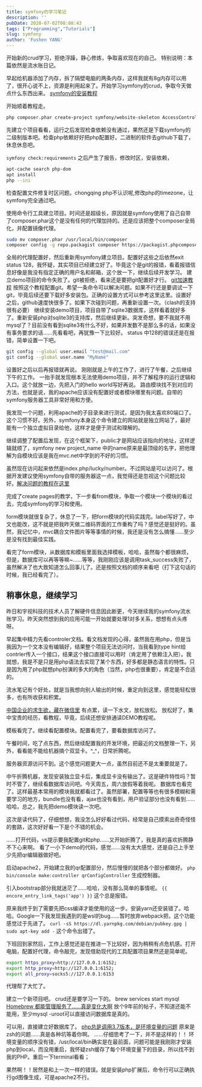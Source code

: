 ```yaml
---
title: symfony的学习笔记
description: ''
pubDate: 2020-07-02T08:08:43
tags: ["Programming","Tutorials"]
slug: symfony
author: 'Fushen YANG'
---
```


开始新的crud学习，拒绝浮躁，静心修炼，争取喜欢现在的自己。
特别说明：本篇依然是流水账日记。

早起给机器添加了内存，拆了隔壁电脑的两条内存，这样我就有8g内存可以用了，很开心说不上，资源是利用起来了。开始学习symfony的crud，争取今天做点什么东西出来。
[symfony的安装教程](https://symfony.com/doc/current/setup.html)

开始顺着教程走。

``` bash
php composer.phar create-project symfony/website-skeleton AccessControl
 ```

先建立个项目看看，运行之后发现检查依赖没有通过，果然还是下载symfony的二级制版本吧。检查php依赖好好把php配置好。二进制的软件去github下载了，休息休息吧。

```symfony check:requirements```
之后产生了报告，修改时区，安装依赖，

``` bash
apt-cache search php-dom
apt install
php --ini
```

检查配置文件修复时区问题。chongqing php不认识呢,修改php的timezone，让symfony完全通过吧。

使用命令行工具建立项目。时间还是超级长，原因就是symfony使用了自己自带了composer.phar这个是没有任何的代理加持的。还是应该把整个composer全局化，并配置镜像代理。

``` bash
sudo mv composer.phar /usr/local/bin/composer
composer config -g repo.packagist composer https://packagist.phpcomposer.com
```

全局的代理配置好，然后重新用symfony建立项目。配置好这些之后依然exit status 128，我怀疑，其实项目已经建立好了。毕竟这个是git的报错，看着报错信息好像是我没有指定正确的用户名和邮箱，这个放一下，继续后续开发学习。
建立demo项目的命令失败了。git被拒绝，看来还是要把git配置好才行。
[git加速教程](https://juejin.im/post/5cfe66406fb9a07edb393c56)
按照这个教程配置git。希望一条命令可以解决问题。如果不行还是要调试一下git，毕竟后续还要下载好多安装包。正确的设置方式可以参考这里这里。设置好之后，github速度快很多了。如果下次碰到问题，再重新设置一次。（clash的支持很有必要）
继续安装demo项目，项目自带了sqlite3数据库，这样看着就好多了。重新安装php对sqlite3的支持库，然后继续更新。突发奇想，要不我就不用mysql了？目前没有看到sqlite3有什么不好，如果并发数不是那么多的话，如果没有事务要求的话……先看看吧，再犹豫一下比较好。
status 中128的错误还是在报错，简单设置一下吧。

``` bash
git config --global user.email "test@mail.com"
git config --global user.name "MyName"
```

设置好之后以后再报错就再说。
刚刚就是上午的工作了，进行了午餐，之后继续下午的工作。
一抬手就发现根本无法使用demo项目，并不了解程序的运行逻辑和入口。这个就放一边，先把入门的hello world写好再说。
路由模块找不到对应的方法，也就是说，我的apache应该没有配置好或者模块哪里有问题。自带的symfony服务器工具非常好用和方便。

我发现一个问题，利用apache的子目录来进行测试，是因为我太喜欢80端口了。这个习惯不好。另外，symfony本身这个命令建立的网站就是独立网站了，最好能有一个独立虚拟目录给他，这样才是便于测试和理解的。

继续调整了配置后发现，在这个框架下，public才是网站应该指向的地址，这样逻辑就顺了，symfony new project_name 中的name原来是最顶级的名字，把他理解为自模块应该是我在mvc.net中学到的不好的习惯。

虽然现在访问起来依然是index.php/lucky/number。不过网站是可以访问了。根据开发建议使用symfony自带的服务器这一点，我觉得还是忽视这个问题比较好。[解决问题的教程在这里](https://symfony.com/doc/current/setup/web_server_configuration.html)

完成了create pages的教学，下一步看from模块，争取一个模块一个模块的看过去，完成symfony的学习和使用。

form模块就很复杂了，休息了一下，把form模块的代码实践完。label写好了，中文也能改，这不就是把我昨天做二维码界面的工作重构了吗？感觉还是挺好的。虽然，我记忆中，mvc耦合文件图片等等事情的时候，我还是没有怎么搞懂……至少是没有找到最佳实践。

看完了form模块，从数据库和模板里面我选择模板，哈哈，虽然每个都很麻烦，但是，数据库可以再等等嘛~……等等，我刚刚应该是调用task_success失败了，虽然解决了也大致知道怎么回事儿了。还是按照文档的顺序来看吧（打下这句话的时候，我已经看完了）。

## 稍事休息，继续学习

昨日和宇视科技的技术人员了解硬件信息因此断更，今天继续我的symfony流水账学习。昨天突然想到我的应用可能一开始就要处理1对多关系，想想有点头疼呀。

早起集中精力先看controler文档。看文档发现的心得，虽然我在用php，但是当我因为一个文本没有编辑好，结果整个项目无法访问时，当我看到type hint给contrler传入一个接口，结果这个接口直接可以用时（肯定用了依赖注入把）。我就想，我是不是只是用php语法去实现了某个东西，好多都是静态语言的特性。只是因为用了php就想php扮演的多大的角色（当然，php也很重要），肯定是不合适的。

流水笔记有个好处，就是当我想向别人输出的时候，重定向到这里，感觉能轻松很多，也有所收获和积累。

[中国企业的求生欲，藏在微信里](https://www.huxiu.com/article/366281.html) 有点累，读一下水文，放松放松。
放松好了，集中宝贵的经历，看教程，毕竟，后续还想安排通读DEMO教程呢。

模板看完了。继续看配置模块。配置看完了，要看数据库访问了。

午餐时间，吃了点东西，然后继续配置我的开发环境，把最近的文档整理一下，另外，看看能不能给机器搞个双显卡。^_^，日常折腾呢。

服务器资源访问不到。这个感觉问题更大一点，虽然目前还不是太重要就是了。

中午折腾机器，发现安装独立显卡后，集成显卡没有输出了。这是硬件特性吗？暂时不管了，继续看数据库访问吧。今天周五，周六放假等着我呢。
数据库也看完了。这样最基本常用的模块我就都看过了。虽然部署，配置等等也有很多模糊和需要学习的地方，bundle也没有看，ajax也没有看到，用户验证部分也没有看到……哈哈，总之，我先把demo模块读一次吧。

这次是读代码了，仔细想想，我没怎么好好看过代码，经常是自己摸索出奇奇怪怪的套路，这次好好看一下是个不错的机会。

……打开代码，vs提示要我配置git和php……又开始折腾了，我是真的喜欢折腾静不下心来啊。
看了一小下demo的代码，感觉……没有太大感觉，还是自己上手至少先把qr编辑器做好吧。

启动apache2，开始建立我的qr配置部分，然后慢慢的就把各个部分都做好。
```php bin/console make:controller qrConfigController```
生成控制器。

引入bootstrap部分我就迷茫了……哈哈，没有那么简单的事情呢。
```{{ encore_entry_link_tags('app') }}```
这个总是报错。

原来我终于到了需要先把css编译才能使用的这一步。安装yarn还安装错了。哈哈。Google一下我发现我遇到的是wsl的bug……暂时放弃webpack把，这个功能感觉过于先进了。
```curl -sS https://dl.yarnpkg.com/debian/pubkey.gpg | sudo apt-key add -```
这个命令出错了。

下班回到家然后，工作上感觉还是在推进一下比较好，因为稍稍有点危机感。打开电脑，配置好代理，命令敲完，发现借助现代的工具配置项目果然还是简单呢。

``` bash
export https_proxy=http://127.0.0.1:6152;
export http_proxy=http://127.0.0.1:6152;
export all_proxy=socks5://127.0.0.1:6153
```

代理帮了大忙了。

建立一个新项目吧。
crud还是要学习一下的。
brew services start mysql
[Homebrew 都能管理服务了……真是变化大啊](https://apple.stackexchange.com/questions/12322/how-to-create-new-mysql-user-db-in-mac-os-x)
放个9年前的帖子，不知道还能不能用，至少mysql -uroot可以直接访问数据库是真的。

可以用，直接建立好数据库了。
[php总是调用3.7版本，是环境变量的问题](https://stackoverflow.com/questions/15726467/setting-zsh-path-not-producing-desired-order)
原来是zsh的问题……真是各种坑等着你啊。
……仔细思考了一下，并不是这样的！！
环境变量的顺序没有错，/usr/local/bin确实是在最前面，问题可能是我刚刚才安装php到local，而没用重启，我怀疑zsh缓存了每个环境变量下的目录，所以找不到我的PHP。重启一下terminal看看；

果然啊！！居然是和上一次一样的错误。就是安装php扩展后，命令行可以正确执行gd图像生成，可是apache2不行。